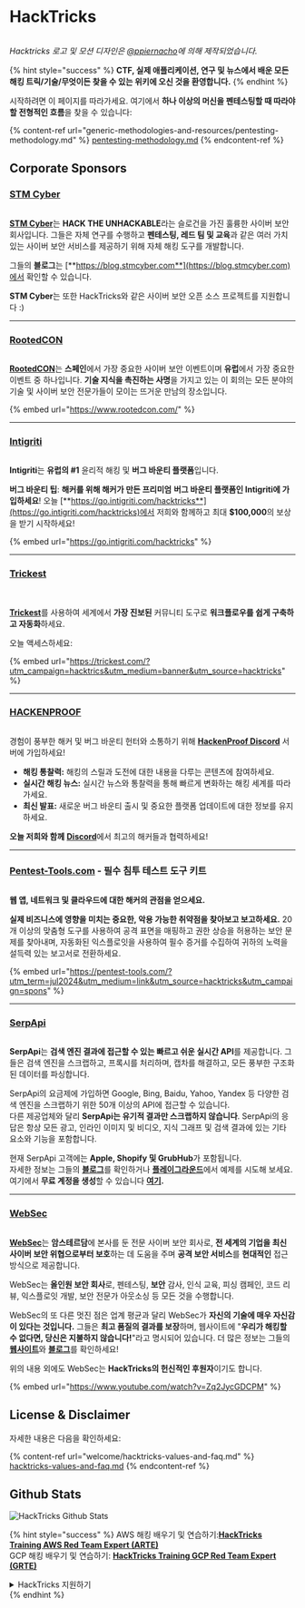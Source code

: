 # HackTricks

<figure><img src=".gitbook/assets/hacktricks.gif" alt=""><figcaption></figcaption></figure>

_Hacktricks 로고 및 모션 디자인은_ [_@ppiernacho_](https://www.instagram.com/ppieranacho/)_에 의해 제작되었습니다._

{% hint style="success" %}
**CTF, 실제 애플리케이션, 연구 및 뉴스에서 배운 모든 해킹 트릭/기술/무엇이든 찾을 수 있는 위키에 오신 것을 환영합니다.**
{% endhint %}

시작하려면 이 페이지를 따라가세요. 여기에서 **하나 이상의 머신을 펜테스팅할 때 따라야 할 전형적인 흐름**을 찾을 수 있습니다:

{% content-ref url="generic-methodologies-and-resources/pentesting-methodology.md" %}
[pentesting-methodology.md](generic-methodologies-and-resources/pentesting-methodology.md)
{% endcontent-ref %}

## Corporate Sponsors

### [STM Cyber](https://www.stmcyber.com)

<figure><img src=".gitbook/assets/stm (1).png" alt=""><figcaption></figcaption></figure>

[**STM Cyber**](https://www.stmcyber.com)는 **HACK THE UNHACKABLE**라는 슬로건을 가진 훌륭한 사이버 보안 회사입니다. 그들은 자체 연구를 수행하고 **펜테스팅, 레드 팀 및 교육**과 같은 여러 가치 있는 사이버 보안 서비스를 제공하기 위해 자체 해킹 도구를 개발합니다.

그들의 **블로그**는 [**https://blog.stmcyber.com**](https://blog.stmcyber.com)에서 확인할 수 있습니다.

**STM Cyber**는 또한 HackTricks와 같은 사이버 보안 오픈 소스 프로젝트를 지원합니다 :)

***

### [RootedCON](https://www.rootedcon.com/)

<figure><img src=".gitbook/assets/image (45).png" alt=""><figcaption></figcaption></figure>

[**RootedCON**](https://www.rootedcon.com)는 **스페인**에서 가장 중요한 사이버 보안 이벤트이며 **유럽**에서 가장 중요한 이벤트 중 하나입니다. **기술 지식을 촉진하는 사명**을 가지고 있는 이 회의는 모든 분야의 기술 및 사이버 보안 전문가들이 모이는 뜨거운 만남의 장소입니다.

{% embed url="https://www.rootedcon.com/" %}

***

### [Intigriti](https://www.intigriti.com)

<figure><img src=".gitbook/assets/image (47).png" alt=""><figcaption></figcaption></figure>

**Intigriti**는 **유럽의 #1** 윤리적 해킹 및 **버그 바운티 플랫폼**입니다.

**버그 바운티 팁**: **해커를 위해 해커가 만든 프리미엄** **버그 바운티 플랫폼인 Intigriti에 가입하세요**! 오늘 [**https://go.intigriti.com/hacktricks**](https://go.intigriti.com/hacktricks)에서 저희와 함께하고 최대 **$100,000**의 보상을 받기 시작하세요!

{% embed url="https://go.intigriti.com/hacktricks" %}

***

### [Trickest](https://trickest.com/?utm\_campaign=hacktrics\&utm\_medium=banner\&utm\_source=hacktricks)

<figure><img src=".gitbook/assets/image (48).png" alt=""><figcaption></figcaption></figure>

\
[**Trickest**](https://trickest.com/?utm\_campaign=hacktrics\&utm\_medium=banner\&utm\_source=hacktricks)를 사용하여 세계에서 **가장 진보된** 커뮤니티 도구로 **워크플로우를 쉽게 구축하고 자동화**하세요.

오늘 액세스하세요:

{% embed url="https://trickest.com/?utm_campaign=hacktrics&utm_medium=banner&utm_source=hacktricks" %}

***

### [HACKENPROOF](https://bit.ly/3xrrDrL)

<figure><img src="/.gitbook/assets/image.png" alt=""><figcaption></figcaption></figure>

경험이 풍부한 해커 및 버그 바운티 헌터와 소통하기 위해 [**HackenProof Discord**](https://discord.com/invite/N3FrSbmwdy) 서버에 가입하세요!

* **해킹 통찰력:** 해킹의 스릴과 도전에 대한 내용을 다루는 콘텐츠에 참여하세요.
* **실시간 해킹 뉴스:** 실시간 뉴스와 통찰력을 통해 빠르게 변화하는 해킹 세계를 따라가세요.
* **최신 발표:** 새로운 버그 바운티 출시 및 중요한 플랫폼 업데이트에 대한 정보를 유지하세요.

**오늘 저희와 함께** [**Discord**](https://discord.com/invite/N3FrSbmwdy)에서 최고의 해커들과 협력하세요!

***

### [Pentest-Tools.com](https://pentest-tools.com/?utm\_term=jul2024\&utm\_medium=link\&utm\_source=hacktricks\&utm\_campaign=spons) - 필수 침투 테스트 도구 키트

<figure><img src=".gitbook/assets/pentest-tools.svg" alt=""><figcaption></figcaption></figure>

**웹 앱, 네트워크 및 클라우드에 대한 해커의 관점을 얻으세요.**

**실제 비즈니스에 영향을 미치는 중요한, 악용 가능한 취약점을 찾아보고 보고하세요.** 20개 이상의 맞춤형 도구를 사용하여 공격 표면을 매핑하고 권한 상승을 허용하는 보안 문제를 찾아내며, 자동화된 익스플로잇을 사용하여 필수 증거를 수집하여 귀하의 노력을 설득력 있는 보고서로 전환하세요.

{% embed url="https://pentest-tools.com/?utm_term=jul2024&utm_medium=link&utm_source=hacktricks&utm_campaign=spons" %}

***

### [SerpApi](https://serpapi.com/)

<figure><img src=".gitbook/assets/image (1254).png" alt=""><figcaption></figcaption></figure>

**SerpApi**는 **검색 엔진 결과에 접근할 수 있는 빠르고 쉬운 실시간 API**를 제공합니다. 그들은 검색 엔진을 스크랩하고, 프록시를 처리하며, 캡차를 해결하고, 모든 풍부한 구조화된 데이터를 파싱합니다.

SerpApi의 요금제에 가입하면 Google, Bing, Baidu, Yahoo, Yandex 등 다양한 검색 엔진을 스크랩하기 위한 50개 이상의 API에 접근할 수 있습니다.\
다른 제공업체와 달리 **SerpApi는 유기적 결과만 스크랩하지 않습니다**. SerpApi의 응답은 항상 모든 광고, 인라인 이미지 및 비디오, 지식 그래프 및 검색 결과에 있는 기타 요소와 기능을 포함합니다.

현재 SerpApi 고객에는 **Apple, Shopify 및 GrubHub**가 포함됩니다.\
자세한 정보는 그들의 [**블로그**](https://serpapi.com/blog/)를 확인하거나 [**플레이그라운드**](https://serpapi.com/playground)에서 예제를 시도해 보세요.\
여기에서 **무료 계정을 생성**할 수 있습니다 [**여기**](https://serpapi.com/users/sign\_up)**.**

***

### [WebSec](https://websec.nl/)

<figure><img src=".gitbook/assets/websec (1).svg" alt=""><figcaption></figcaption></figure>

[**WebSec**](https://websec.nl)는 **암스테르담**에 본사를 둔 전문 사이버 보안 회사로, **전 세계의 기업을 최신 사이버 보안 위협으로부터 보호**하는 데 도움을 주며 **공격 보안 서비스**를 **현대적인** 접근 방식으로 제공합니다.

WebSec는 **올인원 보안 회사**로, 펜테스팅, **보안** 감사, 인식 교육, 피싱 캠페인, 코드 리뷰, 익스플로잇 개발, 보안 전문가 아웃소싱 등 모든 것을 수행합니다.

WebSec의 또 다른 멋진 점은 업계 평균과 달리 WebSec가 **자신의 기술에 매우 자신감이 있다는 것입니다.** 그들은 **최고 품질의 결과를 보장**하며, 웹사이트에 "**우리가 해킹할 수 없다면, 당신은 지불하지 않습니다!**"라고 명시되어 있습니다. 더 많은 정보는 그들의 [**웹사이트**](https://websec.nl/en/)와 [**블로그**](https://websec.nl/blog/)를 확인하세요!

위의 내용 외에도 WebSec는 **HackTricks의 헌신적인 후원자**이기도 합니다.

{% embed url="https://www.youtube.com/watch?v=Zq2JycGDCPM" %}

## License & Disclaimer

자세한 내용은 다음을 확인하세요:

{% content-ref url="welcome/hacktricks-values-and-faq.md" %}
[hacktricks-values-and-faq.md](welcome/hacktricks-values-and-faq.md)
{% endcontent-ref %}

## Github Stats

![HackTricks Github Stats](https://repobeats.axiom.co/api/embed/68f8746802bcf1c8462e889e6e9302d4384f164b.svg)

{% hint style="success" %}
AWS 해킹 배우기 및 연습하기:<img src=".gitbook/assets/arte.png" alt="" data-size="line">[**HackTricks Training AWS Red Team Expert (ARTE)**](https://training.hacktricks.xyz/courses/arte)<img src=".gitbook/assets/arte.png" alt="" data-size="line">\
GCP 해킹 배우기 및 연습하기: <img src=".gitbook/assets/grte.png" alt="" data-size="line">[**HackTricks Training GCP Red Team Expert (GRTE)**<img src=".gitbook/assets/grte.png" alt="" data-size="line">](https://training.hacktricks.xyz/courses/grte)

<details>

<summary>HackTricks 지원하기</summary>

* [**구독 계획**](https://github.com/sponsors/carlospolop) 확인하기!
* **💬 [**Discord 그룹**](https://discord.gg/hRep4RUj7f) 또는 [**텔레그램 그룹**](https://t.me/peass)에 가입하거나 **Twitter**에서 저희를 **팔로우**하세요 🐦 [**@hacktricks\_live**](https://twitter.com/hacktricks\_live)**.**
* **HackTricks**([**HackTricks**](https://github.com/carlospolop/hacktricks) 및 [**HackTricks Cloud**](https://github.com/carlospolop/hacktricks-cloud) github 리포지토리에 PR 제출하여 해킹 트릭을 공유하세요.

</details>
{% endhint %}
